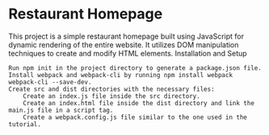 # Restaurant Homepage

This project is a simple restaurant homepage built using JavaScript for dynamic rendering of the entire website. It utilizes DOM manipulation techniques to create and modify HTML elements.
Installation and Setup

    Run npm init in the project directory to generate a package.json file.
    Install webpack and webpack-cli by running npm install webpack webpack-cli --save-dev.
    Create src and dist directories with the necessary files:
        Create an index.js file inside the src directory.
        Create an index.html file inside the dist directory and link the main.js file in a script tag.
        Create a webpack.config.js file similar to the one used in the tutorial.